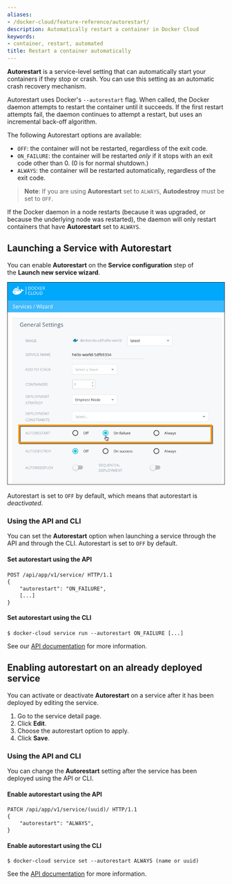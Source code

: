 ```yaml
---
aliases:
- /docker-cloud/feature-reference/autorestart/
description: Automatically restart a container in Docker Cloud
keywords:
- container, restart, automated
title: Restart a container automatically
---
```


**Autorestart** is a service-level setting that can automatically start your
containers if they stop or crash. You can use this setting as an automatic crash
recovery mechanism.

Autorestart uses Docker's `--autorestart` flag. When called, the Docker daemon
attempts to restart the container until it succeeds. If the first restart
attempts fail, the daemon continues to attempt a restart, but uses an
incremental back-off algorithm.

The following Autorestart options are available:

- `OFF`: the container will not be restarted, regardless of the exit code.
- `ON_FAILURE`: the container will be restarted *only* if it stops with an exit code other than 0. (0 is for normal shutdown.)
- `ALWAYS`: the container will be restarted automatically, regardless of the exit code.

> **Note**: If you are using **Autorestart** set to `ALWAYS`, **Autodestroy** must be set to `OFF`.

If the Docker daemon in a node restarts (because it was upgraded, or because the
underlying node was restarted), the daemon will only restart containers that
have **Autorestart** set to `ALWAYS`.

## Launching a Service with Autorestart

You can enable **Autorestart** on the **Service configuration** step of the **Launch new service wizard**.

![](images/autorestart.png)

Autorestart is set to `OFF` by default, which means that autorestart is *deactivated*.

### Using the API and CLI

You can set the **Autorestart** option when launching a service through the
API and through the CLI.  Autorestart is set to `OFF` by default. 

#### Set autorestart using the API

```
POST /api/app/v1/service/ HTTP/1.1
{
	"autorestart": "ON_FAILURE",
	[...]
}
```

#### Set autorestart using the CLI

```
$ docker-cloud service run --autorestart ON_FAILURE [...]
```

See our [API documentation](/apidocs/docker-cloud.md) for more information.

## Enabling autorestart on an already deployed service

You can  activate or deactivate **Autorestart** on a service after it has been deployed by editing the service.

1. Go to the service detail page.
2. Click **Edit**.
3. Choose the autorestart option to apply.
4. Click **Save**.

### Using the API and CLI

You can change the **Autorestart** setting after the service has been deployed using the API or CLI.

#### Enable autorestart using the API
```
PATCH /api/app/v1/service/(uuid)/ HTTP/1.1
{
	"autorestart": "ALWAYS",
}
```

#### Enable autorestart using the CLI

```
$ docker-cloud service set --autorestart ALWAYS (name or uuid)
```

See the [API documentation](/apidocs/docker-cloud.md) for more information.
